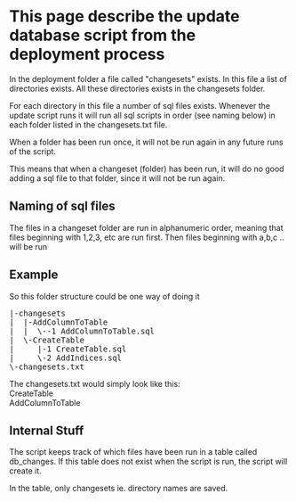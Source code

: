 This page describe the update database script from the deployment process
==========================================================================

In the deployment folder a file called "changesets" exists.
In this file a list of directories exists. 
All these directories exists in the changesets folder.

For each directory in this file a number of sql files exists.
Whenever the update script runs it will run all sql scripts in order (see naming below) in each folder listed in the changesets.txt file.

When a folder has been run once, it will not be run again in any future runs of the script.

This means that when a changeset (folder) has been run, it will do no good adding a sql file to that folder, since it will not be run again.

Naming of sql files
-------------------
The files in a changeset folder are run in alphanumeric order, meaning that files beginning with 1,2,3, etc are run first. Then files beginning with a,b,c .. will be run

Example
-------

So this folder structure could be one way of doing it
<pre>
|-changesets
|  |-AddColumnToTable
|  |  \--1 AddColumnToTable.sql
|  \-CreateTable
|     |-1 CreateTable.sql
|     \-2 AddIndices.sql
\-changesets.txt
</pre>

The changesets.txt would simply look like this:  
     CreateTable  
     AddColumnToTable  

Internal Stuff
--------------
The script keeps track of which files have been run in a table called db_changes.
If this table does not exist when the script is run, the script will create it.

In the table, only changesets ie. directory names are saved.
